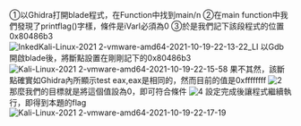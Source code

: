 ①以Ghidra打開blade程式，在Function中找到main/n
②在main function中我們發現了printflag()字樣，條件是iVarl必須為0
③於是我們記下該段程式的位置0x80486b3
![InkedKali-Linux-2021 2-vmware-amd64-2021-10-19-22-13-22_LI](https://user-images.githubusercontent.com/91378841/137929225-a79e7384-49c9-4ae6-80cc-bd477e744170.jpg)
以Gdb開啟blade後，將斷點設置在剛剛記下的0x80486b3
![Kali-Linux-2021 2-vmware-amd64-2021-10-19-22-15-58](https://user-images.githubusercontent.com/91378841/137929290-10bdd42e-67df-4c1e-836d-43ff0d1c106f.png)
果不其然，該斷點確實如Ghidra內所顯示test eax,eax是相同的，然而目前的值是0xffffffff
![2](https://user-images.githubusercontent.com/91378841/137930911-2cd3571c-f67c-4cb5-b15d-70e21e467257.jpg)
那麼我們的目標就是將這個值設為0，即可符合條件
![4](https://user-images.githubusercontent.com/91378841/137931270-90f1dbf5-a3be-43dd-8ae8-7bfc24b42fa2.jpg)
設定完成後讓程式繼續執行，即得到本題的flag
![Kali-Linux-2021 2-vmware-amd64-2021-10-19-22-17-19](https://user-images.githubusercontent.com/91378841/137931566-6735d573-00b4-433b-9498-b60c06c139a4.png)
